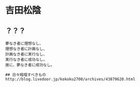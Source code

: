 # 吉田松陰

## ？？？

```
夢なき者に理想なし、
理想なき者に計画なし、
計画なき者に実行なし、
実行なき者に成功なし。
故に、夢なき者に成功なし。

## 日々暗唱すべきもの
http://blog.livedoor.jp/kokoku2700/archives/43879620.html
```

